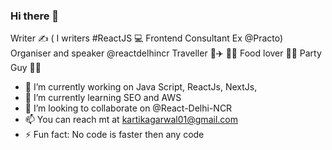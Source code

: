 ### Hi there 👋

Writer ✍️ ( I writers #ReactJS 💻 Frontend Consultant Ex @Practo) 
Organiser and speaker @reactdelhincr
Traveller 🚗✈️ 📍🚩 
Food lover 🍜🍕 
Party Guy 🍻🍾


- 🔭 I’m currently working on Java Script, ReactJs, NextJs,   
- 🌱 I’m currently learning SEO and AWS
- 👯 I’m looking to collaborate on @React-Delhi-NCR
- 📫 You can reach mt at kartikagarwal01@gmail.com
- ⚡ Fun fact: No code is faster then any code


